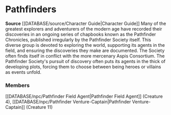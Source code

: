 ﻿---
creature_family: Pathfinders
id: '203'
name: Pathfinders
rarity: Common
source: '[[DATABASE/source/Character Guide|Character Guide]]'
type: Creature Family

---
# Pathfinders

**Source** [[DATABASE/source/Character Guide|Character Guide]] 
Many of the greatest explorers and adventurers of the modern age have recorded their discoveries in an ongoing series of chapbooks known as the Pathfinder Chronicles, published irregularly by the Pathfinder Society itself. This diverse group is devoted to exploring the world, supporting its agents in the field, and ensuring the discoveries they make are documented. The Society often finds itself in conflict with the more mercenary Aspis Consortium. The Pathfinder Society's pursuit of discovery often puts its agents in the thick of developing plots, forcing them to choose between being heroes or villains as events unfold.

### Members

[[DATABASE/npc/Pathfinder Field Agent|Pathfinder Field Agent]] (Creature 4), [[DATABASE/npc/Pathfinder Venture-Captain|Pathfinder Venture-Captain]] (Creature 11)